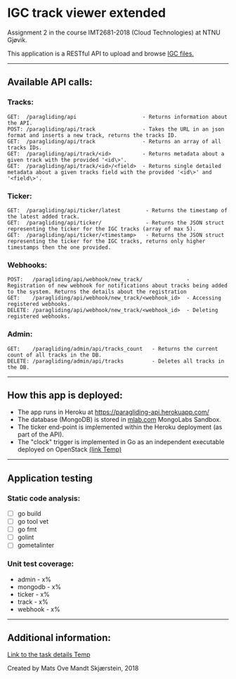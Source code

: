 # IGC track viewer extended
Assignment 2 in the course IMT2681-2018 (Cloud Technologies) at NTNU Gjøvik.

This application is a RESTful API to upload and browse [IGC files.](https://www.fai.org/sites/default/files/documents/igc_fr_spec_with_al4a_2016-4-10.pdf)

***

## Available API calls:
### Tracks:
```
GET:  /paragliding/api                     - Returns information about the API.
POST: /paragliding/api/track               - Takes the URL in an json format and inserts a new track, returns the tracks ID.
GET:  /paragliding/api/track               - Returns an array of all tracks IDs.
GET:  /paragliding/api/track/<id>          - Returns metadata about a given track with the provided '<id\>'.
GET:  /paragliding/api/track/<id>/<field>  - Returns single detailed metadata about a given tracks field with the provided '<id\>' and '<field\>'.
```

### Ticker:
```
GET:  /paragliding/api/ticker/latest        - Returns the timestamp of the latest added track.
GET:  /paragliding/api/ticker/              - Returns the JSON struct representing the ticker for the IGC tracks (array of max 5).
GET:  /paragliding/api/ticker/<timestamp>   - Returns the JSON struct representing the ticker for the IGC tracks, returns only higher timestamps then the one provided.
```

### Webhooks:
```
POST:   /paragliding/api/webhook/new_track/              - Registration of new webhook for notifications about tracks being added to the system. Returns the details about the registration
GET:    /paragliding/api/webhook/new_track/<webhook_id>  - Accessing registered webhooks.
DELETE: /paragliding/api/webhook/new_track/<webhook_id>  - Deleting registered webhooks.
```
### Admin:
```
GET:    /paragliding/admin/api/tracks_count   - Returns the current count of all tracks in the DB.
DELETE: /paragliding/admin/api/tracks         - Deletes all tracks in the DB.
```

***

## How this app is deployed:
 * The app runs in Heroku at https://paragliding-api.herokuapp.com/
 * The database (MongoDB) is stored in [mlab.com](https://mlab.com/) MongoLabs Sandbox.
 * The ticker end-point is implemented within the Heroku deployment (as part of the API).
 * The "clock" trigger is implemented in Go as an independent executable deployed on OpenStack [(link Temp)](https://google.com)

***
## Application testing

### Static code analysis:
- [ ] go build
- [ ] go tool vet
- [ ] go fmt
- [ ] golint
- [ ] gometalinter

### Unit test coverage:
 * admin   - x%
 * mongodb - x%
 * ticker  - x%
 * track   - x%
 * webhook - x%

***

## Additional information:

[Link to the task details Temp](https://google.com)

Created by Mats Ove Mandt Skjærstein, 2018
